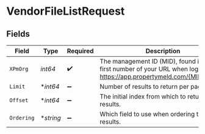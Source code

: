 # VendorFileListRequest


## Fields

| Field                                                                                                                    | Type                                                                                                                     | Required                                                                                                                 | Description                                                                                                              |
| ------------------------------------------------------------------------------------------------------------------------ | ------------------------------------------------------------------------------------------------------------------------ | ------------------------------------------------------------------------------------------------------------------------ | ------------------------------------------------------------------------------------------------------------------------ |
| `XPmOrg`                                                                                                                 | *int64*                                                                                                                  | :heavy_check_mark:                                                                                                       | The management ID (MID), found in the first number of your URL when logged in:  https://app.propertymeld.com/{MID}/m/123 |
| `Limit`                                                                                                                  | **int64*                                                                                                                 | :heavy_minus_sign:                                                                                                       | Number of results to return per page.                                                                                    |
| `Offset`                                                                                                                 | **int64*                                                                                                                 | :heavy_minus_sign:                                                                                                       | The initial index from which to return the results.                                                                      |
| `Ordering`                                                                                                               | **string*                                                                                                                | :heavy_minus_sign:                                                                                                       | Which field to use when ordering the results.                                                                            |